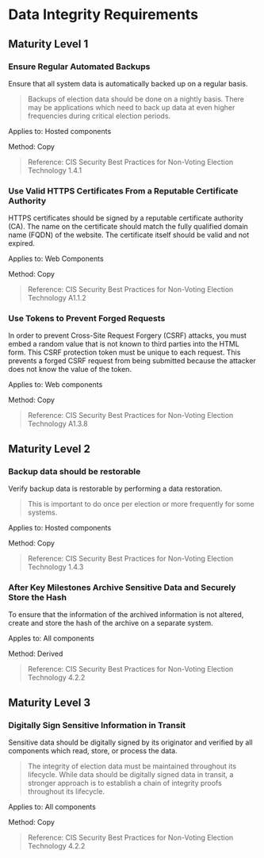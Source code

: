 # Data Integrity Requirements
## Maturity Level 1

### Ensure Regular Automated Backups

Ensure that all system data is automatically backed up on a regular basis.
>Backups of election data should be done on a nightly basis. There may be applications which need to back up data at even higher frequencies during critical election periods.

Applies to: Hosted components

Method: Copy

>Reference: CIS Security Best Practices for Non-Voting Election Technology 1.4.1

### Use Valid HTTPS Certificates From a Reputable Certificate Authority

HTTPS certificates should be signed by a reputable certificate authority (CA). The name on the certificate should match the fully qualified domain name (FQDN) of the website. The certificate itself should be valid and not expired.
>
Applies to: Web Components

Method: Copy

>Reference: CIS Security Best Practices for Non-Voting Election Technology A1.1.2

### Use Tokens to Prevent Forged Requests 

In order to prevent Cross-Site Request Forgery (CSRF) attacks, you must embed a random value that is not known to third parties into the HTML form. This CSRF protection token must be unique to each request. This prevents a forged CSRF request from being submitted because the attacker does not know the value of the token.

Applies to: Web components

Method: Copy

>Reference: CIS Security Best Practices for Non-Voting Election Technology A1.3.8

## Maturity Level 2

### Backup data should be restorable

Verify backup data is restorable by performing a data restoration.
>This is important to do once per election or more frequently for some systems.

Applies to: Hosted components

Method: Copy

>Reference: CIS Security Best Practices for Non-Voting Election Technology 1.4.3

### After Key Milestones Archive Sensitive Data and Securely Store the Hash 

To ensure that the information of the archived information is not altered, create and store the hash of the archive on a separate system. 

Apples to: All components

Method: Derived

>Reference: CIS Security Best Practices for Non-Voting Election Technology 4.2.2

## Maturity Level 3

### Digitally Sign Sensitive Information in Transit

Sensitive data should be digitally signed by its originator and verified by all components which read, store, or process the data.
>The integrity of election data must be maintained throughout its lifecycle. While data should be digitally signed data in transit, a stronger approach is to establish a chain of integrity proofs throughout its lifecycle.

Applies to: All components

Method: Copy

>Reference: CIS Security Best Practices for Non-Voting Election Technology 4.2.2
